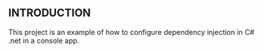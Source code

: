 INTRODUCTION
------------

This project is an example of how to configure dependency injection in C# .net in a console app.
